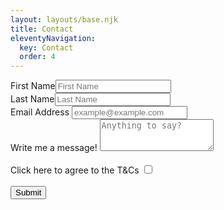 ```yaml
---
layout: layouts/base.njk
title: Contact
eleventyNavigation:
  key: Contact
  order: 4
---
```


<div class="container border border-light-subtle rounded mx-auto p-4 m-4">
  <form action="POST" data-netlify="true">
  <div class="form-group p-2"><div class="row">
    <div class="col"><label for="First Name">First Name</label><input id="First Name" type="text" class="form-control" placeholder="First Name" aria-label="First Name"></div>
    <div class="col">
    <label for="Last Name">Last Name</label><input id="Last Name" type="text" class="form-control" placeholder="Last Name" aria-label="Last Name"></div>
    </div></div>
  <div class="form-group p-2">
    <label for="Email address">Email Address</label>
    <input id="Email address" type="email" class="form-control" placeholder="example@example.com" required>
   </div>
  <div class="form-group p-2">
    <label for="text-area">Write me a message!</label>
    <textarea id="text-area" class="form-control" rows="3" placeholder="Anything to say?"></textarea>
  </div>
      <div class="form-check">
        <br>
        <label for="checkbox" class="form-check-label">Click here to agree to the T&Cs</label>
        <input id="checkbox" type="checkbox" class="form-check-input" required>       
        </div>
    <br>
  <button type="submit" class="btn btn-info">Submit</button>
  </form>
  </div>
